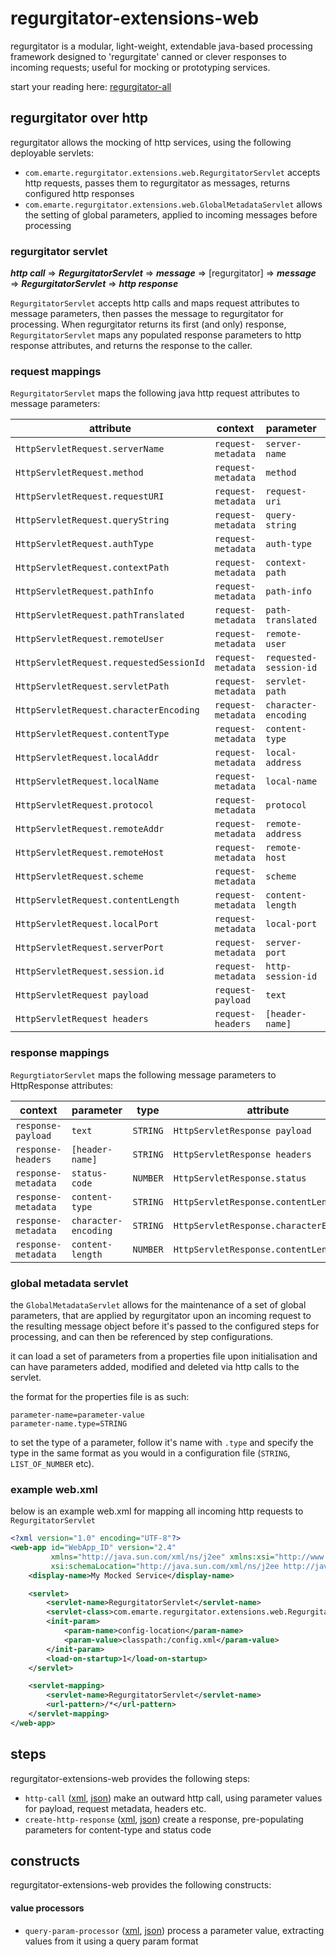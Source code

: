 # regurgitator-extensions-web

regurgitator is a modular, light-weight, extendable java-based processing framework designed to 'regurgitate' canned or clever responses to incoming requests; useful for mocking or prototyping services.

start your reading here: [regurgitator-all](http://github.com/talmeym/regurgitator-all#regurgitator)

## regurgitator over http

regurgitator allows the mocking of http services, using the following deployable servlets:
- ``com.emarte.regurgitator.extensions.web.RegurgitatorServlet`` accepts http requests, passes them to regurgitator as messages, returns configured http responses
- ``com.emarte.regurgitator.extensions.web.GlobalMetadataServlet`` allows the setting of global parameters, applied to incoming messages before processing

### regurgitator servlet

***http call*** => ***RegurgitatorServlet*** => ***message*** => [regurgitator] => ***message*** => ***RegurgitatorServlet*** => ***http response***

``RegurgitatorServlet`` accepts http calls and maps request attributes to message parameters, then passes the message to regurgitator for processing. When regurgitator returns its first (and only) response, ``RegurgitatorServlet`` maps any populated response parameters to http response attributes, and returns the response to the caller.

### request mappings

``RegurgitatorServlet`` maps the following java http request attributes to message parameters:

|attribute|context|parameter|type|
|---|---|---|---|
|``HttpServletRequest.serverName``|``request-metadata``|``server-name``|``STRING``|
|``HttpServletRequest.method``|``request-metadata``|``method``|``STRING``|
|``HttpServletRequest.requestURI``|``request-metadata``|``request-uri``|``STRING``|
|``HttpServletRequest.queryString``|``request-metadata``|``query-string``|``STRING``|
|``HttpServletRequest.authType``|``request-metadata``|``auth-type``|``STRING``|
|``HttpServletRequest.contextPath``|``request-metadata``|``context-path``|``STRING``|
|``HttpServletRequest.pathInfo``|``request-metadata``|``path-info``|``STRING``|
|``HttpServletRequest.pathTranslated``|``request-metadata``|``path-translated``|``STRING``|
|``HttpServletRequest.remoteUser``|``request-metadata``|``remote-user``|``STRING``|
|``HttpServletRequest.requestedSessionId``|``request-metadata``|``requested-session-id``|``STRING``|
|``HttpServletRequest.servletPath``|``request-metadata``|``servlet-path``|``STRING``|
|``HttpServletRequest.characterEncoding``|``request-metadata``|``character-encoding``|``STRING``|
|``HttpServletRequest.contentType``|``request-metadata``|``content-type``|``STRING``|
|``HttpServletRequest.localAddr``|``request-metadata``|``local-address``|``STRING``|
|``HttpServletRequest.localName``|``request-metadata``|``local-name``|``STRING``|
|``HttpServletRequest.protocol``|``request-metadata``|``protocol``|``STRING``|
|``HttpServletRequest.remoteAddr``|``request-metadata``|``remote-address``|``STRING``|
|``HttpServletRequest.remoteHost``|``request-metadata``|``remote-host``|``STRING``|
|``HttpServletRequest.scheme``|``request-metadata``|``scheme``|``STRING``|
|``HttpServletRequest.contentLength``|``request-metadata``|``content-length``|``NUMBER``|
|``HttpServletRequest.localPort``|``request-metadata``|``local-port``|``NUMBER``|
|``HttpServletRequest.serverPort``|``request-metadata``|``server-port``|``NUMBER``|
|``HttpServletRequest.session.id``|``request-metadata``|``http-session-id``|``STRING``|
|``HttpServletRequest payload``|``request-payload``|``text``|``STRING``|
|``HttpServletRequest headers``|``request-headers``|``[header-name]``|``STRING``|

### response mappings

``RegurgtiatorServlet`` maps the following message parameters to HttpResponse attributes: 

|context|parameter|type|attribute|
|---|---|---|---|
|``response-payload``|``text``|``STRING``|``HttpServletResponse payload``|
|``response-headers``|``[header-name]``|``STRING``|``HttpServletResponse headers``|
|``response-metadata``|``status-code``|``NUMBER``|``HttpServletResponse.status``|
|``response-metadata``|``content-type``|``STRING``|``HttpServletResponse.contentLength``|
|``response-metadata``|``character-encoding``|``STRING``|``HttpServletResponse.characterEncoding``|
|``response-metadata``|``content-length``|``NUMBER``|``HttpServletResponse.contentLength``|

### global metadata servlet

the ``GlobalMetadataServlet`` allows for the maintenance of a set of global parameters, that are applied by regurgitator upon an incoming request to the resulting message object before it's passed to the configured steps for processing, and can then be referenced by step configurations.

it can load a set of parameters from a properties file upon initialisation and can have parameters added, modified and deleted via http calls to the servlet.

the format for the properties file is as such:

```
parameter-name=parameter-value
parameter-name.type=STRING
```

to set the type of a parameter, follow it's name with ``.type`` and specify the type in the same format as you would in a configuration file (``STRING``, ``LIST_OF_NUMBER`` etc).

### example web.xml

below is an example web.xml for mapping all incoming http requests to ``RegurgitatorServlet``

```xml
<?xml version="1.0" encoding="UTF-8"?>
<web-app id="WebApp_ID" version="2.4"
		 xmlns="http://java.sun.com/xml/ns/j2ee" xmlns:xsi="http://www.w3.org/2001/XMLSchema-instance"
		 xsi:schemaLocation="http://java.sun.com/xml/ns/j2ee http://java.sun.com/xml/ns/j2ee/web-app_2_4.xsd">
	<display-name>My Mocked Service</display-name>

	<servlet>
		<servlet-name>RegurgitatorServlet</servlet-name>
		<servlet-class>com.emarte.regurgitator.extensions.web.RegurgitatorServlet</servlet-class>
		<init-param>
			<param-name>config-location</param-name>
			<param-value>classpath:/config.xml</param-value>
		</init-param>
		<load-on-startup>1</load-on-startup>
	</servlet>

	<servlet-mapping>
		<servlet-name>RegurgitatorServlet</servlet-name>
		<url-pattern>/*</url-pattern>
	</servlet-mapping>
</web-app>
```

## steps

regurgitator-extensions-web provides the following steps:
- ``http-call`` ([xml](https://github.com/talmeym/regurgitator-extensions-web-xml#http-call), [json](https://github.com/talmeym/regurgitator-extensions-web-json#http-call)) make an outward http call, using parameter values for payload, request metadata, headers etc.
- ``create-http-response`` ([xml](https://github.com/talmeym/regurgitator-extensions-web-xml#create-http-response), [json](https://github.com/talmeym/regurgitator-extensions-web-json#create-http-response)) create a response, pre-populating parameters for content-type and status code

## constructs

regurgitator-extensions-web provides the following constructs:
#### value processors
- ``query-param-processor`` ([xml](https://github.com/talmeym/regurgitator-extensions-web-xml#query-param-processor), [json](https://github.com/talmeym/regurgitator-extensions-web-json#query-param-processor)) process a parameter value, extracting values from it using a query param format

